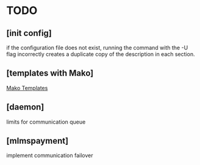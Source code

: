 # TODO

## [init config]

if the configuration file does not exist, running the command with the -U flag incorrectly creates a duplicate copy of the description in each section.

## [templates with Mako]

[Mako Templates](https://docs.makotemplates.org/en/latest/)

## [daemon]

limits for communication queue

## [mlmspayment]

implement communication failover

